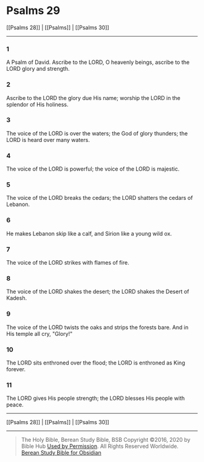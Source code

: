 # Psalms 29

[[Psalms 28]] | [[Psalms]] | [[Psalms 30]]

---

### 1
A Psalm of David. Ascribe to the LORD, O heavenly beings, ascribe to the LORD glory and strength.

### 2
Ascribe to the LORD the glory due His name; worship the LORD in the splendor of His holiness.

### 3
The voice of the LORD is over the waters; the God of glory thunders; the LORD is heard over many waters.

### 4
The voice of the LORD is powerful; the voice of the LORD is majestic.

### 5
The voice of the LORD breaks the cedars; the LORD shatters the cedars of Lebanon.

### 6
He makes Lebanon skip like a calf, and Sirion like a young wild ox.

### 7
The voice of the LORD strikes with flames of fire.

### 8
The voice of the LORD shakes the desert; the LORD shakes the Desert of Kadesh.

### 9
The voice of the LORD twists the oaks and strips the forests bare. And in His temple all cry, "Glory!"

### 10
The LORD sits enthroned over the flood; the LORD is enthroned as King forever.

### 11
The LORD gives His people strength; the LORD blesses His people with peace.

---

[[Psalms 28]] | [[Psalms]] | [[Psalms 30]]

---

> The Holy Bible, Berean Study Bible, BSB
> Copyright &copy;2016, 2020 by Bible Hub
> [Used by Permission](https://berean.bible/terms.htm). All Rights Reserved Worldwide.
> [Berean Study Bible for Obsidian](https://github.com/gapmiss/berean-study-bible-for-obsidian)

